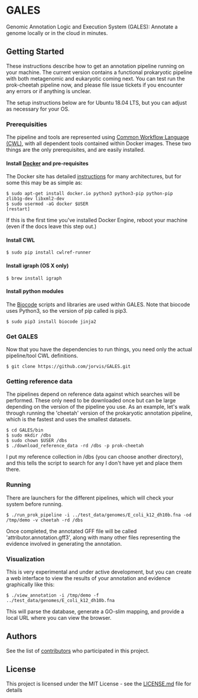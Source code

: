 # GALES
Genomic Annotation Logic and Execution System (GALES): Annotate a genome locally or in the cloud in minutes.

## Getting Started

These instructions describe how to get an annotation pipeline running on your machine.  The current version contains
a functional prokaryotic pipeline with both metagenomic and eukaryotic coming next.  You can test run the
prok-cheetah pipeline now, and please file issue tickets if you encounter any errors or if anything is unclear.

The setup instructions below are for Ubuntu 18.04 LTS, but you can adjust as necessary for your OS.

### Prerequisities

The pipeline and tools are represented using [Common Workflow Language (CWL)](http://www.commonwl.org/), with all dependent tools contained within Docker images.  These two things are the only prerequisites, and are easily installed.  

#### Install [Docker](https://docs.docker.com/engine/installation/) and pre-requisites

The Docker site has detailed [instructions](https://docs.docker.com/engine/installation/) for many architectures, but for some this may be as simple as:

```
$ sudo apt-get install docker.io python3 python3-pip python-pip zlib1g-dev libxml2-dev
$ sudo usermod -aG docker $USER
[restart]
```

If this is the first time you've installed Docker Engine, reboot your machine (even if the docs leave this step out.)

#### Install CWL

```
$ sudo pip install cwlref-runner
```

#### Install igraph (OS X only)

```
$ brew install igraph
```

#### Install python modules

The [Biocode](https://github.com/jorvis/biocode) scripts and libraries are used within GALES.  Note that
biocode uses Python3, so the version of pip called is pip3.

```
$ sudo pip3 install biocode jinja2
```

### Get GALES

Now that you have the dependencies to run things, you need only the actual pipeline/tool CWL definitions.

```
$ git clone https://github.com/jorvis/GALES.git
```

### Getting reference data

The pipelines depend on reference data against which searches will be performed.  These only need to
be downloaded once but can be large depending on the version of the pipeline you use.  As an example,
let's walk through running the 'cheetah' version of the prokaryotic annotation pipeline, which is the
fastest and uses the smallest datasets.

```
$ cd GALES/bin
$ sudo mkdir /dbs
$ sudo chown $USER /dbs
$ ./download_reference_data -rd /dbs -p prok-cheetah
```

I put my reference collection in /dbs (you can choose another directory), and this tells the script to
search for any I don't have yet and place them there.

### Running

There are launchers for the different pipelines, which will check your system before running.

```
$ ./run_prok_pipeline -i ../test_data/genomes/E_coli_k12_dh10b.fna -od /tmp/demo -v cheetah -rd /dbs
```

Once completed, the annotated GFF file will be called 'attributor.annotation.gff3', along with many other
files representing the evidence involved in generating the annotation.

### Visualization

This is very experimental and under active development, but you can create a web interface to view the
results of your annotation and evidence graphically like this:

```
$ ./view_annotation -i /tmp/demo -f ../test_data/genomes/E_coli_k12_dh10b.fna
```

This will parse the database, generate a GO-slim mapping, and provide a local URL where you can view
the browser.

## Authors

See the list of [contributors](https://github.com/jorvis/GALES/contributors) who participated in this project.

## License

This project is licensed under the MIT License - see the [LICENSE.md](LICENSE.md) file for details

